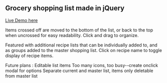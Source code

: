 ## Grocery shopping list made in jQuery

[Live Demo here](https://recipe-shopper.netlify.com/) 

Items crossed off are moved to the bottom of the list, or back to the top when uncrossed for easy readability. Click and drag to organize.

Featured with additional recipe lists that can be individually added to, and as groups added to the master shopping list. Click on recipe name to toggle display of recipe items. 

Future plans : 
    Editable list items
    Too many icons, too busy--create onclick modal for options
    Separate current and master list, items only deletable from master list